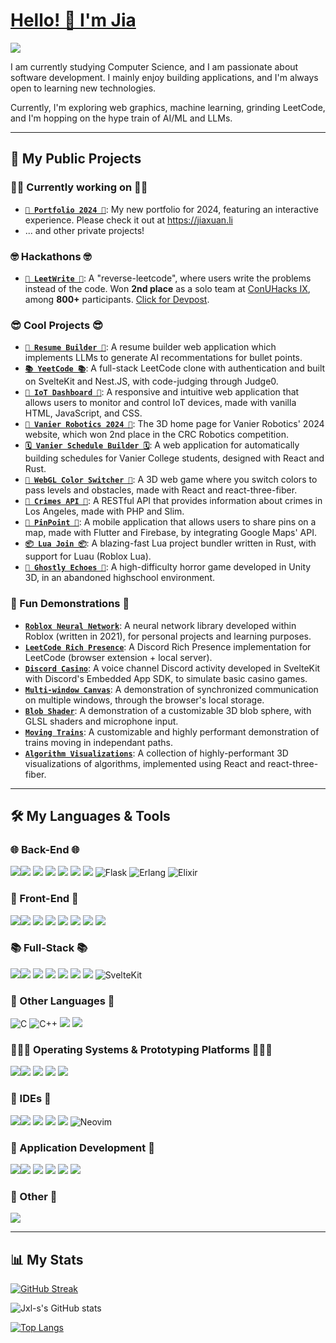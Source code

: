 # [Hello! 👋 I'm Jia](https://www.jiaxuan.li)

![](https://komarev.com/ghpvc/?username=Jxl-s&color=green&stle=for-the-badge)

I am currently studying Computer Science, and I am passionate about software development. I mainly enjoy building applications, and I'm always open to learning new technologies.

Currently, I'm exploring web graphics, machine learning, grinding LeetCode, and I'm hopping on the hype train of AI/ML and LLMs.

---

## 📝 My Public Projects

### 👨‍💻 Currently working on 👨‍💻

-   [**`🍎 Portfolio 2024 🥟`**](https://github.com/Jxl-s/portfolio-2024): My new portfolio for 2024, featuring an interactive experience. Please check it out at https://jiaxuan.li
-   ... and other private projects!

### 🤓 Hackathons 🤓
-   [**`🦾 LeetWrite 🦾`**](https://github.com/Jxl-s/ConUHacksIX): A "reverse-leetcode", where users write the problems instead of the code. Won **2nd place** as a solo team at [ConUHacks IX](https://conuhacks-ix.devpost.com), among **800+** participants. [Click for Devpost](https://devpost.com/software/leetwrite).
<!---   [🐥 McHacks 12 (2025)](https://mchacks.ca/) - [**`📈 Fhart 📉`**](https://github.com/g0DTuRtI3/mchacks2025): A web app with a focus on the UI design, with LLM integrations to analyze stock variations through natural events. [Click for Devpost](https://devpost.com/software/fhart).-->

### 😎 Cool Projects 😎

-   [**`📝 Resume Builder 📝`**](https://github.com/Jxl-s/resume-builder): A resume builder web application which implements LLMs to generate AI recommentations for bullet points.
-   [**`📚 YeetCode 📚`**](https://github.com/Jxl-s/yeetcode): A full-stack LeetCode clone with authentication and built on SvelteKit and Nest.JS, with code-judging through Judge0.
-   [**`📡 IoT Dashboard 📡`**](https://github.com/Jxl-s/iot-dashboard): A responsive and intuitive web application that allows users to monitor and control IoT devices, made with vanilla HTML, JavaScript, and CSS.
-   [**`🤖 Vanier Robotics 2024 🤖`**](https://github.com/Jxl-s/vanier-robotics-2024-home): The 3D home page for Vanier Robotics' 2024 website, which won 2nd place in the CRC Robotics competition.
-   [**`🗓 Vanier Schedule Builder 🗓`**](https://github.com/Jxl-s/vanier-courses-api): A web application for automatically building schedules for Vanier College students, designed with React and Rust.
-   [**`🔴 WebGL Color Switcher 🔵`**](https://github.com/Jxl-s/r3f-color-switcher): A 3D web game where you switch colors to pass levels and obstacles, made with React and react-three-fiber.
-   [**`🔪 Crimes API 🔪`**](https://github.com/Jxl-s/crimes-api): A RESTful API that provides information about crimes in Los Angeles, made with PHP and Slim.
-   [**`📌 PinPoint 📌`**](https://github.com/Jxl-s/pinpoint): A mobile application that allows users to share pins on a map, made with Flutter and Firebase, by integrating Google Maps' API.
-   [**`📦 Lua Join 📦`**](https://github.com/Jxl-s/luajoin): A blazing-fast Lua project bundler written in Rust, with support for Luau (Roblox Lua).
-   [**`👻 Ghostly Echoes 👻`**](https://github.com/Jxl-s/ghostly-echoes): A high-difficulty horror game developed in Unity 3D, in an abandoned highschool environment.

### 🎉 Fun Demonstrations 🎉

-   [**`Roblox Neural Network`**](https://github.com/Jxl-s/nn-roblox): A neural network library developed within Roblox (written in 2021), for personal projects and learning purposes.
-   [**`LeetCode Rich Presence`**](https://github.com/Jxl-s/leetcode-rich-presence): A Discord Rich Presence implementation for LeetCode (browser extension + local server).
-   [**`Discord Casino`**](https://github.com/Jxl-s/discord-casino): A voice channel Discord activity developed in SvelteKit with Discord's Embedded App SDK, to simulate basic casino games.
-   [**`Multi-window Canvas`**](https://github.com/Jxl-s/multi-window-canvas): A demonstration of synchronized communication on multiple windows, through the browser's local storage.
-   [**`Blob Shader`**](https://github.com/Jxl-s/webgl-blob): A demonstration of a customizable 3D blob sphere, with GLSL shaders and microphone input.
-   [**`Moving Trains`**](https://github.com/Jxl-s/r3f-trains): A customizable and highly performant demonstration of trains moving in independant paths.
-   [**`Algorithm Visualizations`**](https://github.com/Jxl-s/algo-visualizations): A collection of highly-performant 3D visualizations of algorithms, implemented using React and react-three-fiber.

---

## 🛠 My Languages & Tools

### 🌐 Back-End 🌐

<img src="https://img.shields.io/badge/Node%20js-339933?style=for-the-badge&logo=nodedotjs&logoColor=white" /><img src="https://img.shields.io/badge/Express%20js-000000?style=for-the-badge&logo=express&logoColor=white" />
<img src="https://img.shields.io/badge/nestjs-E0234E?style=for-the-badge&logo=nestjs&logoColor=white" />
<img src="https://img.shields.io/badge/PHP-777BB4?style=for-the-badge&logo=php&logoColor=white" />
<img src="https://img.shields.io/badge/Composer-885630?style=for-the-badge&logo=Composer&logoColor=white" />
<img src="https://img.shields.io/badge/MySQL-005C84?style=for-the-badge&logo=mysql&logoColor=white" />
<img src="https://img.shields.io/badge/PostgreSQL-316192?style=for-the-badge&logo=postgresql&logoColor=white" />
![Flask](https://img.shields.io/badge/flask-%23000.svg?style=for-the-badge&logo=flask&logoColor=white)
![Erlang](https://img.shields.io/badge/Erlang-white.svg?style=for-the-badge&logo=erlang&logoColor=a90533)
![Elixir](https://img.shields.io/badge/elixir-%234B275F.svg?style=for-the-badge&logo=elixir&logoColor=white)

### 🎨 Front-End 🎨

<img src="https://img.shields.io/badge/HTML5-E34F26?style=for-the-badge&logo=html5&logoColor=white" /><img src="https://img.shields.io/badge/CSS3-1572B6?style=for-the-badge&logo=css3&logoColor=white" />
<img src="https://img.shields.io/badge/Bootstrap-563D7C?style=for-the-badge&logo=bootstrap&logoColor=white" />
<img src="https://img.shields.io/badge/Tailwind_CSS-38B2AC?style=for-the-badge&logo=tailwind-css&logoColor=white" />
<img src="https://img.shields.io/badge/React-20232A?style=for-the-badge&logo=react&logoColor=61DAFB" />
<img src="https://img.shields.io/badge/Redux-593D88?style=for-the-badge&logo=redux&logoColor=white" />
<img src="https://img.shields.io/badge/ThreeJs-black?style=for-the-badge&logo=three.js&logoColor=white" />
<img src="https://img.shields.io/badge/svelte-%23f1413d.svg?style=for-the-badge&logo=svelte&logoColor=white" />

### 📚 Full-Stack 📚

<img src="https://img.shields.io/badge/JavaScript-323330?style=for-the-badge&logo=javascript&logoColor=F7DF1E" /><img src="https://img.shields.io/badge/TypeScript-007ACC?style=for-the-badge&logo=typescript&logoColor=white" />
<img src="https://img.shields.io/badge/json-5E5C5C?style=for-the-badge&logo=json&logoColor=white" />
<img src="https://img.shields.io/badge/next%20js-000000?style=for-the-badge&logo=nextdotjs&logoColor=white" />
<img src="https://img.shields.io/badge/Socket.io-010101?&style=for-the-badge&logo=Socket.io&logoColor=white" />
<img src="https://img.shields.io/badge/firebase-ffca28?style=for-the-badge&logo=firebase&logoColor=black" />
<img src="https://img.shields.io/badge/Vite-B73BFE?style=for-the-badge&logo=vite&logoColor=FFD62E" />
![SvelteKit](https://img.shields.io/badge/sveltekit-%23f1413d.svg?style=for-the-badge&logo=svelte&logoColor=white)

### 📝 Other Languages 📝

![C](https://img.shields.io/badge/c-%2300599C.svg?style=for-the-badge&logo=c&logoColor=white)
![C++](https://img.shields.io/badge/c++-%2300599C.svg?style=for-the-badge&logo=c%2B%2B&logoColor=white)
<img src="https://img.shields.io/badge/Lua-2C2D72?style=for-the-badge&logo=lua&logoColor=white" />
<img src="https://img.shields.io/badge/Python-FFD43B?style=for-the-badge&logo=python&logoColor=blue" />


### 🏃‍♂️‍➡️ Operating Systems & Prototyping Platforms 🏃‍♂️‍➡️

<img src="https://img.shields.io/badge/Windows-0078D6?style=for-the-badge&logo=windows&logoColor=white" /><img src="https://img.shields.io/badge/apple%20silicon-333333?style=for-the-badge&logo=apple&logoColor=white" />
<img src="https://img.shields.io/badge/Ubuntu-E95420?style=for-the-badge&logo=ubuntu&logoColor=white" />
<img src="https://img.shields.io/badge/Arduino-00979D?style=for-the-badge&logo=Arduino&logoColor=white" />
<img src="https://img.shields.io/badge/Raspberry%20Pi-A22846?style=for-the-badge&logo=Raspberry%20Pi&logoColor=white" />

### 📑 IDEs 📑

<img src="https://img.shields.io/badge/VSCode-0078D4?style=for-the-badge&logo=visual%20studio%20code&logoColor=white" /><img src="https://img.shields.io/badge/Visual_Studio-5C2D91?style=for-the-badge&logo=visual%20studio&logoColor=white" />
<img src="https://img.shields.io/badge/apache%20netbeans-1B6AC6?style=for-the-badge&logo=apache%20netbeans%20IDE&logoColor=white" />
<img src="https://img.shields.io/badge/Arduino_IDE-00979D?style=for-the-badge&logo=arduino&logoColor=white" />
<img src="https://img.shields.io/badge/Android_Studio-3DDC84?style=for-the-badge&logo=android-studio&logoColor=white" />
![Neovim](https://img.shields.io/badge/NeoVim-%2357A143.svg?&style=for-the-badge&logo=neovim&logoColor=white)

### 📱 Application Development 📱

<img src="https://img.shields.io/badge/Java-ED8B00?style=for-the-badge&logo=openjdk&logoColor=white" /><img src="https://img.shields.io/badge/Rust-black?style=for-the-badge&logo=rust&logoColor=#E57324" />
<img src="https://img.shields.io/badge/C%23-239120?style=for-the-badge&logo=c-sharp&logoColor=white" />
<img src="https://img.shields.io/badge/.NET-512BD4?style=for-the-badge&logo=dotnet&logoColor=white" />
<img src="https://img.shields.io/badge/Dart-0175C2?style=for-the-badge&logo=dart&logoColor=white" />
<img src="https://img.shields.io/badge/Flutter-02569B?style=for-the-badge&logo=flutter&logoColor=white" />

### 🎈 Other 🎈

<img src="https://img.shields.io/badge/Unity-100000?style=for-the-badge&logo=unity&logoColor=white" />

---

## 📊 My Stats

[![GitHub Streak](https://streak-stats.demolab.com/?user=Jxl-s&theme=tokyonight)](https://git.io/streak-stats)

![Jxl-s's GitHub stats](https://github-readme-stats.vercel.app/api?username=Jxl-s&show_icons=true&theme=tokyonight)

[![Top Langs](https://github-readme-stats.vercel.app/api//top-langs/?username=Jxl-s&langs_count=8&layout=compact&theme=tokyonight)](https://github.com/anuraghazra/github-readme-stats)
